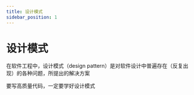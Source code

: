 ```yaml
---
title: 设计模式
sidebar_position: 1
---
```


# 设计模式

在软件工程中，设计模式（design pattern）是对软件设计中普遍存在（反复出现）的各种问题，所提出的解决方案

要写高质量代码，一定要学好设计模式